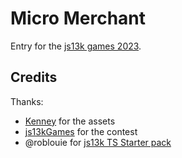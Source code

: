 # Micro Merchant

Entry for the [js13k games 2023](https://js13kgames.com/).


## Credits

Thanks:
* [Kenney](https://www.kenney.nl/) for the assets
* [js13kGames](https://js13kgames.com/) for the contest
* @roblouie for [js13k TS Starter pack](https://github.com/roblouie/js13k-typescript-starter)
